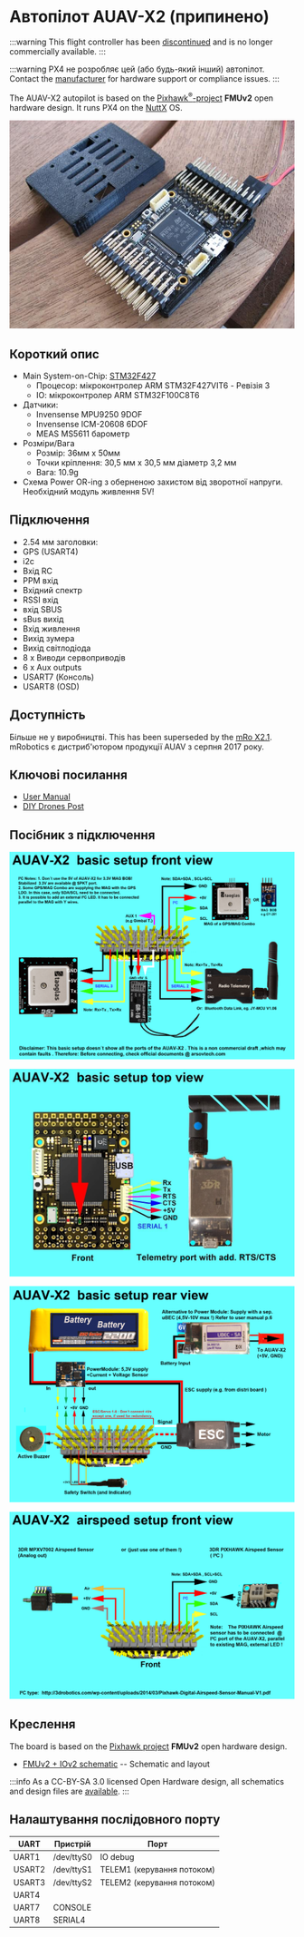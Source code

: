 # Автопілот AUAV-X2 (припинено)

<Badge type="info" text="Discontinued" />

:::warning
This flight controller has been [discontinued](../flight_controller/autopilot_experimental.md) and is no longer commercially available.
:::

:::warning
PX4 не розробляє цей (або будь-який інший) автопілот.
Contact the [manufacturer](https://store.mrobotics.io/) for hardware support or compliance issues.
:::

The AUAV-X2 autopilot is based on the [Pixhawk<sup>&reg;</sup>-project](https://pixhawk.org/) **FMUv2** open hardware design. It runs PX4 on the [NuttX](https://nuttx.apache.org/) OS.

![AUAVX2_case2](../../assets/flight_controller/auav_x2/auavx2_case2.jpg)

## Короткий опис

- Main System-on-Chip: [STM32F427](https://www.st.com/en/microcontrollers-microprocessors/stm32f427-437.html)
  - Процесор: мікроконтролер ARM STM32F427VIT6 - Ревізія 3
  - ІО: мікроконтролер ARM STM32F100C8T6
- Датчики:
  - Invensense MPU9250 9DOF
  - Invensense ICM-20608 6DOF
  - MEAS MS5611 барометр
- Розміри/Вага
  - Розмір: 36мм х 50мм
  - Точки кріплення: 30,5 мм х 30,5 мм діаметр 3,2 мм
  - Вага: 10.9g
- Схема Power OR-ing з оберненою захистом від зворотної напруги. Необхідний модуль живлення 5V!

## Підключення

- 2.54 мм заголовки:
- GPS (USART4)
- i2c
- Вхід RC
- PPM вхід
- Вхідний спектр
- RSSI вхід
- вхід SBUS
- sBus вихід
- Вхід живлення
- Вихід зумера
- Вихід світлодіода
- 8 x Виводи сервоприводів
- 6 x Aux outputs
- USART7 (Консоль)
- USART8 (OSD)

## Доступність

Більше не у виробництві.
This has been superseded by the [mRo X2.1](mro_x2.1.md).
mRobotics є дистриб'ютором продукції AUAV з серпня 2017 року.

## Ключові посилання

- [User Manual](http://arsovtech.com/wp-content/uploads/2015/08/AUAV-X2-user-manual-EN.pdf)
- [DIY Drones Post](https://diydrones.com/profiles/blogs/introducing-the-auav-x2-1-flight-controller)

## Посібник з підключення

![AUAV-X2-basic-setup 3](../../assets/flight_controller/auav_x2/auav_x2_basic_setup_3.png)

![AUAV-X2-basic-setup 2](../../assets/flight_controller/auav_x2/auav_x2_basic_setup_2.jpg)

![AUAV-X2-basic-setup 1](../../assets/flight_controller/auav_x2/auav_x2_basic_setup_1.png)

![AUAV-X2-airspeed-setup 3](../../assets/flight_controller/auav_x2/auav_x2_airspeed_setup_3.png)

## Креслення

The board is based on the [Pixhawk project](https://pixhawk.org/) **FMUv2** open hardware design.

- [FMUv2 + IOv2 schematic](https://raw.githubusercontent.com/PX4/Hardware/master/FMUv2/PX4FMUv2.4.5.pdf) -- Schematic and layout

:::info
As a CC-BY-SA 3.0 licensed Open Hardware design, all schematics and design files are [available](https://github.com/pixhawk/Hardware).
:::

## Налаштування послідовного порту

| UART   | Пристрій   | Порт                                          |
| ------ | ---------- | --------------------------------------------- |
| UART1  | /dev/ttyS0 | IO debug                                      |
| USART2 | /dev/ttyS1 | TELEM1 (керування потоком) |
| USART3 | /dev/ttyS2 | TELEM2 (керування потоком) |
| UART4  |            |                                               |
| UART7  | CONSOLE    |                                               |
| UART8  | SERIAL4    |                                               |

